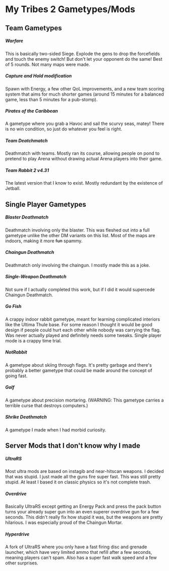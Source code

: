 # My Tribes 2 Gametypes/Mods

## Team Gametypes

##### Warfare
This is basically two-sided Siege. Explode the gens to drop the forcefields and touch the enemy switch! But don't let your opponent do the same! Best of 5 rounds. Not many maps were made.

##### Capture and Hold modification
Spawn with Energy, a few other QoL improvements, and a new team scoring system that aims for much shorter games (around 15 minutes for a balanced game, less than 5 minutes for a pub-stomp).

##### Pirates of the Caribbean
A gametype where you grab a Havoc and sail the scurvy seas, matey! There is no win condition, so just do whatever you feel is right.

##### Team Deatchmatch
Deathmatch with teams. Mostly ran its course, allowing people on pond to pretend to play Arena without drawing actual Arena players into their game.

##### Team Rabbit 2 v4.31
The latest version that I know to exist. Mostly redundant by the existence of Jetball.

## Single Player Gametypes

##### Blaster Deathmatch
Deathmatch involving only the blaster. This was fleshed out into a full gametype unlike the other DM variants on this list. Most of the maps are indoors, making it more <s>fun</s> spammy.

##### Chaingun Deathmatch
Deathmatch only involving the chaingun. I mostly made this as a joke.

##### Single-Weapon Deathmatch
Not sure if I actually completed this work, but if I did it would supercede Chaingun Deathmatch.

##### Go Fish
A crappy indoor rabbit gametype, meant for learning complicated interiors like the Ultima Thule base. For some reason I thought it would be good design if people could hurt each other while nobody was carrying the flag. Was never actually played and definitely needs some tweaks. Single player mode is a crappy time trial.

##### NotRabbit
A gametype about skiing through flags. It's pretty garbage and there's probably a better gametype that could be made around the concept of going fast.

##### Golf
A gametype about precision mortaring. (WARNING: This gametype carries a terrible curse that destroys computers.)

##### Shrike Deathmatch
A gametype I made when I had morbid curiosity.

## Server Mods that I don't know why I made

##### UltraRS
Most ultra mods are based on instagib and near-hitscan weapons. I decided that was stupid. I just made all the guns fire super fast. This was still pretty stupid. At least I based it on classic physics so it's not complete trash.

##### Overdrive
Basically UltraRS except getting an Energy Pack and press the pack button turns your already super gun into an even superer overdrive gun for a few seconds. This didn't really fix how stupid it was, but the weapons are pretty hilarious. I was especially proud of the Chaingun Mortar.

##### Hyperdrive
A fork of UltraRS where you only have a fast firing disc and grenade launcher, which have very limited ammo that refill after a few seconds, meaning players can't spam. Also has a super fast walk speed and a few other surprises.